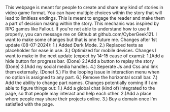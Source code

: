 This webpage is meant for people to create and share any kind of stories in video game format. You can have multiple choices within the story that will lead to limitless endings. 
This is meant to engage the reader and make them a part of decision making within the story.
This mechanic was inspired by RPG games like Fallout. If you're not able to understand how to use it properly, you can message me on Github at github.com/CyberGeek121.
I want to make some changes but that is one future me.
Changes after 1st update (08-07-2024):
1.) Added Dark Mode.
2.) Replaced texts as placeholder for ease in use.
3.) Optimized for mobile devices.
Changes I want to make in the next update (expect by 14-15 cause of exams): 
1.)Add a hide button for progress bar. (Done)
2.)Add a button to replay the story (Done)
3.)Add my social media handles.
4.) Seperate Js and Css and link them externally. (Done)
5.) Fix the looping issue in interaction menu when no option is assigned to any part.
6.) Remove the horizontal scrall bar.
7.) Add the ability to change part names.
Changes potentially coming if I am able to figure things out:
1.) Add a global chat (kind of) integrated to the page, so that people may interact and help each other.
2.)Add a place where people may share their projects online.
3.) Buy a domain once I'm satisfied with the page.

